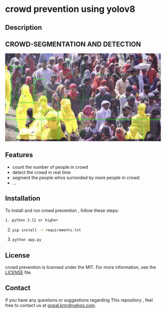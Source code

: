 # crowd prevention using yolov8

## Description

<h2>CROWD-SEGMENTATION AND DETECTION</h2>

<img src="images/crowd-screen-rec.gif" alt="CROWD-SEGMENTATION AND DETECTION" width="600"/>

## Features

- count the number of people in crowd
- detect the crowd in real time
- segment the people whos surronded by more people in crowd
- ...

## Installation

To install and run crowd prevention , follow these steps:

   ```bash
1. python 3.11 or higher
```
2. ```bash
   pip install -r requirements.txt
   ```
3. ```bash
   python app.py
   ```






## License

crowd prevention is licensed under the MIT. For more information, see the [LICENSE](link-to-license-file) file.

## Contact

If you have any questions or suggestions regarding This repository , feel free to contact us at gopal.kmr@yahoo.com.
